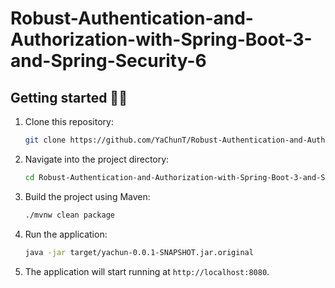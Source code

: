 # Robust-Authentication-and-Authorization-with-Spring-Boot-3-and-Spring-Security-6
## Getting started 🏃‍♂️ 

1. Clone this repository:

    ```bash
    git clone https://github.com/YaChunT/Robust-Authentication-and-Authorization-with-Spring-Boot-3-and-Spring-Security-6.git
    ```

2. Navigate into the project directory:

    ```bash
    cd Robust-Authentication-and-Authorization-with-Spring-Boot-3-and-Spring-Security-6
    ```

3. Build the project using Maven:

    ```bash
    ./mvnw clean package
    ```

4. Run the application:

    ```bash
    java -jar target/yachun-0.0.1-SNAPSHOT.jar.original
    ```

5. The application will start running at `http://localhost:8080`.
